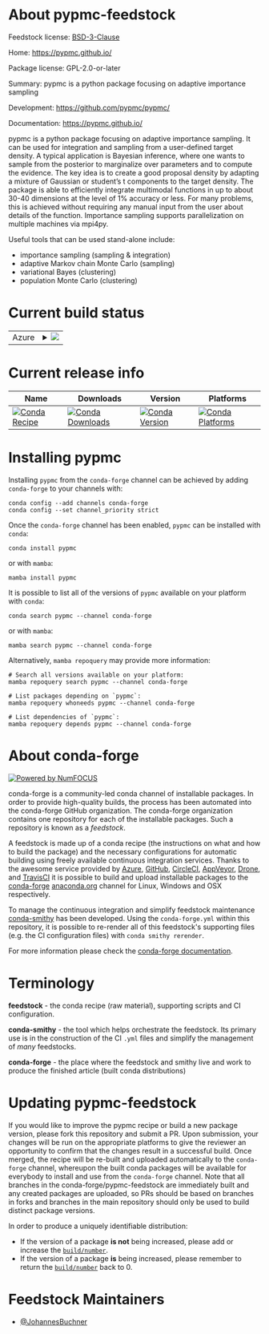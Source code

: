 About pypmc-feedstock
=====================

Feedstock license: [BSD-3-Clause](https://github.com/conda-forge/pypmc-feedstock/blob/main/LICENSE.txt)

Home: https://pypmc.github.io/

Package license: GPL-2.0-or-later

Summary: pypmc is a python package focusing on adaptive importance sampling

Development: https://github.com/pypmc/pypmc/

Documentation: https://pypmc.github.io/

pypmc is a python package focusing on adaptive importance sampling. It can be used for integration and sampling from a user-defined target density. A typical application is Bayesian inference, where one wants to sample from the posterior to marginalize over parameters and to compute the evidence. The key idea is to create a good proposal density by adapting a mixture of Gaussian or student’s t components to the target density. The package is able to efficiently integrate multimodal functions in up to about 30-40 dimensions at the level of 1% accuracy or less. For many problems, this is achieved without requiring any manual input from the user about details of the function. Importance sampling supports parallelization on multiple machines via mpi4py.

Useful tools that can be used stand-alone include:

* importance sampling (sampling & integration)
* adaptive Markov chain Monte Carlo (sampling)
* variational Bayes (clustering)
* population Monte Carlo (clustering)


Current build status
====================


<table>
    
  <tr>
    <td>Azure</td>
    <td>
      <details>
        <summary>
          <a href="https://dev.azure.com/conda-forge/feedstock-builds/_build/latest?definitionId=17444&branchName=main">
            <img src="https://dev.azure.com/conda-forge/feedstock-builds/_apis/build/status/pypmc-feedstock?branchName=main">
          </a>
        </summary>
        <table>
          <thead><tr><th>Variant</th><th>Status</th></tr></thead>
          <tbody><tr>
              <td>linux_64_numpy2.0python3.10.____cpython</td>
              <td>
                <a href="https://dev.azure.com/conda-forge/feedstock-builds/_build/latest?definitionId=17444&branchName=main">
                  <img src="https://dev.azure.com/conda-forge/feedstock-builds/_apis/build/status/pypmc-feedstock?branchName=main&jobName=linux&configuration=linux%20linux_64_numpy2.0python3.10.____cpython" alt="variant">
                </a>
              </td>
            </tr><tr>
              <td>linux_64_numpy2.0python3.11.____cpython</td>
              <td>
                <a href="https://dev.azure.com/conda-forge/feedstock-builds/_build/latest?definitionId=17444&branchName=main">
                  <img src="https://dev.azure.com/conda-forge/feedstock-builds/_apis/build/status/pypmc-feedstock?branchName=main&jobName=linux&configuration=linux%20linux_64_numpy2.0python3.11.____cpython" alt="variant">
                </a>
              </td>
            </tr><tr>
              <td>linux_64_numpy2.0python3.12.____cpython</td>
              <td>
                <a href="https://dev.azure.com/conda-forge/feedstock-builds/_build/latest?definitionId=17444&branchName=main">
                  <img src="https://dev.azure.com/conda-forge/feedstock-builds/_apis/build/status/pypmc-feedstock?branchName=main&jobName=linux&configuration=linux%20linux_64_numpy2.0python3.12.____cpython" alt="variant">
                </a>
              </td>
            </tr><tr>
              <td>linux_64_numpy2.0python3.9.____cpython</td>
              <td>
                <a href="https://dev.azure.com/conda-forge/feedstock-builds/_build/latest?definitionId=17444&branchName=main">
                  <img src="https://dev.azure.com/conda-forge/feedstock-builds/_apis/build/status/pypmc-feedstock?branchName=main&jobName=linux&configuration=linux%20linux_64_numpy2.0python3.9.____cpython" alt="variant">
                </a>
              </td>
            </tr><tr>
              <td>linux_64_numpy2python3.13.____cp313</td>
              <td>
                <a href="https://dev.azure.com/conda-forge/feedstock-builds/_build/latest?definitionId=17444&branchName=main">
                  <img src="https://dev.azure.com/conda-forge/feedstock-builds/_apis/build/status/pypmc-feedstock?branchName=main&jobName=linux&configuration=linux%20linux_64_numpy2python3.13.____cp313" alt="variant">
                </a>
              </td>
            </tr><tr>
              <td>osx_64_numpy2.0python3.10.____cpython</td>
              <td>
                <a href="https://dev.azure.com/conda-forge/feedstock-builds/_build/latest?definitionId=17444&branchName=main">
                  <img src="https://dev.azure.com/conda-forge/feedstock-builds/_apis/build/status/pypmc-feedstock?branchName=main&jobName=osx&configuration=osx%20osx_64_numpy2.0python3.10.____cpython" alt="variant">
                </a>
              </td>
            </tr><tr>
              <td>osx_64_numpy2.0python3.11.____cpython</td>
              <td>
                <a href="https://dev.azure.com/conda-forge/feedstock-builds/_build/latest?definitionId=17444&branchName=main">
                  <img src="https://dev.azure.com/conda-forge/feedstock-builds/_apis/build/status/pypmc-feedstock?branchName=main&jobName=osx&configuration=osx%20osx_64_numpy2.0python3.11.____cpython" alt="variant">
                </a>
              </td>
            </tr><tr>
              <td>osx_64_numpy2.0python3.12.____cpython</td>
              <td>
                <a href="https://dev.azure.com/conda-forge/feedstock-builds/_build/latest?definitionId=17444&branchName=main">
                  <img src="https://dev.azure.com/conda-forge/feedstock-builds/_apis/build/status/pypmc-feedstock?branchName=main&jobName=osx&configuration=osx%20osx_64_numpy2.0python3.12.____cpython" alt="variant">
                </a>
              </td>
            </tr><tr>
              <td>osx_64_numpy2.0python3.9.____cpython</td>
              <td>
                <a href="https://dev.azure.com/conda-forge/feedstock-builds/_build/latest?definitionId=17444&branchName=main">
                  <img src="https://dev.azure.com/conda-forge/feedstock-builds/_apis/build/status/pypmc-feedstock?branchName=main&jobName=osx&configuration=osx%20osx_64_numpy2.0python3.9.____cpython" alt="variant">
                </a>
              </td>
            </tr><tr>
              <td>osx_64_numpy2python3.13.____cp313</td>
              <td>
                <a href="https://dev.azure.com/conda-forge/feedstock-builds/_build/latest?definitionId=17444&branchName=main">
                  <img src="https://dev.azure.com/conda-forge/feedstock-builds/_apis/build/status/pypmc-feedstock?branchName=main&jobName=osx&configuration=osx%20osx_64_numpy2python3.13.____cp313" alt="variant">
                </a>
              </td>
            </tr>
          </tbody>
        </table>
      </details>
    </td>
  </tr>
</table>

Current release info
====================

| Name | Downloads | Version | Platforms |
| --- | --- | --- | --- |
| [![Conda Recipe](https://img.shields.io/badge/recipe-pypmc-green.svg)](https://anaconda.org/conda-forge/pypmc) | [![Conda Downloads](https://img.shields.io/conda/dn/conda-forge/pypmc.svg)](https://anaconda.org/conda-forge/pypmc) | [![Conda Version](https://img.shields.io/conda/vn/conda-forge/pypmc.svg)](https://anaconda.org/conda-forge/pypmc) | [![Conda Platforms](https://img.shields.io/conda/pn/conda-forge/pypmc.svg)](https://anaconda.org/conda-forge/pypmc) |

Installing pypmc
================

Installing `pypmc` from the `conda-forge` channel can be achieved by adding `conda-forge` to your channels with:

```
conda config --add channels conda-forge
conda config --set channel_priority strict
```

Once the `conda-forge` channel has been enabled, `pypmc` can be installed with `conda`:

```
conda install pypmc
```

or with `mamba`:

```
mamba install pypmc
```

It is possible to list all of the versions of `pypmc` available on your platform with `conda`:

```
conda search pypmc --channel conda-forge
```

or with `mamba`:

```
mamba search pypmc --channel conda-forge
```

Alternatively, `mamba repoquery` may provide more information:

```
# Search all versions available on your platform:
mamba repoquery search pypmc --channel conda-forge

# List packages depending on `pypmc`:
mamba repoquery whoneeds pypmc --channel conda-forge

# List dependencies of `pypmc`:
mamba repoquery depends pypmc --channel conda-forge
```


About conda-forge
=================

[![Powered by
NumFOCUS](https://img.shields.io/badge/powered%20by-NumFOCUS-orange.svg?style=flat&colorA=E1523D&colorB=007D8A)](https://numfocus.org)

conda-forge is a community-led conda channel of installable packages.
In order to provide high-quality builds, the process has been automated into the
conda-forge GitHub organization. The conda-forge organization contains one repository
for each of the installable packages. Such a repository is known as a *feedstock*.

A feedstock is made up of a conda recipe (the instructions on what and how to build
the package) and the necessary configurations for automatic building using freely
available continuous integration services. Thanks to the awesome service provided by
[Azure](https://azure.microsoft.com/en-us/services/devops/), [GitHub](https://github.com/),
[CircleCI](https://circleci.com/), [AppVeyor](https://www.appveyor.com/),
[Drone](https://cloud.drone.io/welcome), and [TravisCI](https://travis-ci.com/)
it is possible to build and upload installable packages to the
[conda-forge](https://anaconda.org/conda-forge) [anaconda.org](https://anaconda.org/)
channel for Linux, Windows and OSX respectively.

To manage the continuous integration and simplify feedstock maintenance
[conda-smithy](https://github.com/conda-forge/conda-smithy) has been developed.
Using the ``conda-forge.yml`` within this repository, it is possible to re-render all of
this feedstock's supporting files (e.g. the CI configuration files) with ``conda smithy rerender``.

For more information please check the [conda-forge documentation](https://conda-forge.org/docs/).

Terminology
===========

**feedstock** - the conda recipe (raw material), supporting scripts and CI configuration.

**conda-smithy** - the tool which helps orchestrate the feedstock.
                   Its primary use is in the construction of the CI ``.yml`` files
                   and simplify the management of *many* feedstocks.

**conda-forge** - the place where the feedstock and smithy live and work to
                  produce the finished article (built conda distributions)


Updating pypmc-feedstock
========================

If you would like to improve the pypmc recipe or build a new
package version, please fork this repository and submit a PR. Upon submission,
your changes will be run on the appropriate platforms to give the reviewer an
opportunity to confirm that the changes result in a successful build. Once
merged, the recipe will be re-built and uploaded automatically to the
`conda-forge` channel, whereupon the built conda packages will be available for
everybody to install and use from the `conda-forge` channel.
Note that all branches in the conda-forge/pypmc-feedstock are
immediately built and any created packages are uploaded, so PRs should be based
on branches in forks and branches in the main repository should only be used to
build distinct package versions.

In order to produce a uniquely identifiable distribution:
 * If the version of a package **is not** being increased, please add or increase
   the [``build/number``](https://docs.conda.io/projects/conda-build/en/latest/resources/define-metadata.html#build-number-and-string).
 * If the version of a package **is** being increased, please remember to return
   the [``build/number``](https://docs.conda.io/projects/conda-build/en/latest/resources/define-metadata.html#build-number-and-string)
   back to 0.

Feedstock Maintainers
=====================

* [@JohannesBuchner](https://github.com/JohannesBuchner/)

